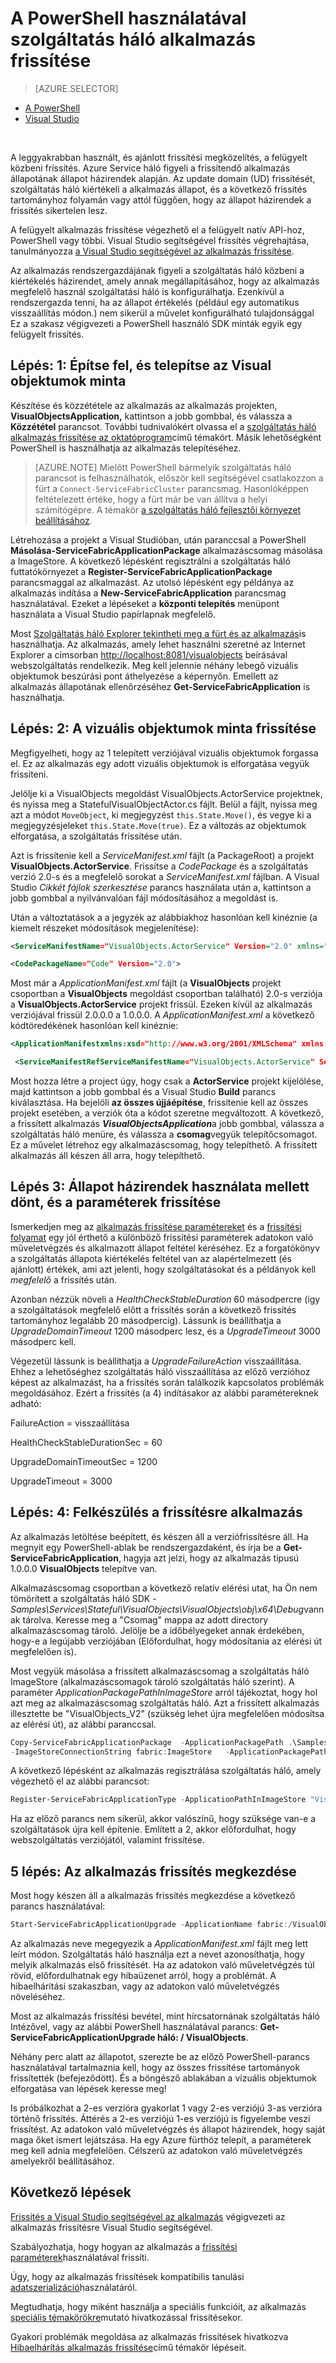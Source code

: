 <properties
   pageTitle="A PowerShell használatával szolgáltatás háló alkalmazás frissítése |} Microsoft Azure"
   description="A szolgáltatás háló-alkalmazások telepítése, a kód megváltoztatása és a PowerShell használatá frissítésének helyezése a felület az alábbiakban ismertetjük."
   services="service-fabric"
   documentationCenter=".net"
   authors="mani-ramaswamy"
   manager="timlt"
   editor=""/>

<tags
   ms.service="service-fabric"
   ms.devlang="dotnet"
   ms.topic="article"
   ms.tgt_pltfrm="NA"
   ms.workload="NA"
   ms.date="09/14/2016"
   ms.author="subramar"/>


# <a name="service-fabric-application-upgrade-using-powershell"></a>A PowerShell használatával szolgáltatás háló alkalmazás frissítése

> [AZURE.SELECTOR]
- [A PowerShell](service-fabric-application-upgrade-tutorial-powershell.md)
- [Visual Studio](service-fabric-application-upgrade-tutorial.md)

<br/>

A leggyakrabban használt, és ajánlott frissítési megközelítés, a felügyelt közbeni frissítés.  Azure Service háló figyeli a frissítendő alkalmazás állapotának állapot házirendek alapján. Az update domain (UD) frissítését, szolgáltatás háló kiértékeli a alkalmazás állapot, és a következő frissítés tartományhoz folyamán vagy attól függően, hogy az állapot házirendek a frissítés sikertelen lesz.

A felügyelt alkalmazás frissítése végezhető el a felügyelt natív API-hoz, PowerShell vagy többi. Visual Studio segítségével frissítés végrehajtása, tanulmányozza [a Visual Studio segítségével az alkalmazás frissítése](service-fabric-application-upgrade-tutorial.md).

Az alkalmazás rendszergazdájának figyeli a szolgáltatás háló közbeni a kiértékelés házirendet, amely annak megállapításához, hogy az alkalmazás megfelelő használ szolgáltatási háló is konfigurálhatja. Ezenkívül a rendszergazda tenni, ha az állapot értékelés (például egy automatikus visszaállítás módon.) nem sikerül a művelet konfigurálható tulajdonsággal Ez a szakasz végigvezeti a PowerShell használó SDK minták egyik egy felügyelt frissítés.

## <a name="step-1-build-and-deploy-the-visual-objects-sample"></a>Lépés: 1: Építse fel, és telepítse az Visual objektumok minta


Készítése és közzététele az alkalmazás az alkalmazás projekten, **VisualObjectsApplication,** kattintson a jobb gombbal, és válassza a **Közzététel** parancsot.  További tudnivalókért olvassa el a [szolgáltatás háló alkalmazás frissítése az oktatóprogram](service-fabric-application-upgrade-tutorial.md)című témakört.  Másik lehetőségként PowerShell is használhatja az alkalmazás telepítéséhez.

> [AZURE.NOTE] Mielőtt PowerShell bármelyik szolgáltatás háló parancsot is felhasználhatók, először kell segítségével csatlakozzon a fürt a `Connect-ServiceFabricCluster` parancsmag. Hasonlóképpen feltételezett értéke, hogy a fürt már be van állítva a helyi számítógépre. A témakör [a szolgáltatás háló fejlesztői környezet beállításához](service-fabric-get-started.md).

Létrehozása a projekt a Visual Studióban, után paranccsal a PowerShell **Másolása-ServiceFabricApplicationPackage** alkalmazáscsomag másolása a ImageStore. A következő lépésként regisztrálni a szolgáltatás háló futtatókörnyezet a **Register-ServiceFabricApplicationPackage** parancsmaggal az alkalmazást. Az utolsó lépésként egy példánya az alkalmazás indítása a **New-ServiceFabricApplication** parancsmag használatával.  Ezeket a lépéseket a **központi telepítés** menüpont használata a Visual Studio papírlapnak megfelelő.

Most [Szolgáltatás háló Explorer tekintheti meg a fürt és az alkalmazás](service-fabric-visualizing-your-cluster.md)is használhatja. Az alkalmazás, amely lehet használni szeretné az Internet Explorer a címsorban [http://localhost:8081/visualobjects](http://localhost:8081/visualobjects) beírásával webszolgáltatás rendelkezik.  Meg kell jelennie néhány lebegő vizuális objektumok beszúrási pont áthelyezése a képernyőn.  Emellett az alkalmazás állapotának ellenőrzéséhez **Get-ServiceFabricApplication** is használhatja.

## <a name="step-2-update-the-visual-objects-sample"></a>Lépés: 2: A vizuális objektumok minta frissítése

Megfigyelheti, hogy az 1 telepített verziójával vizuális objektumok forgassa el. Ez az alkalmazás egy adott vizuális objektumok is elforgatása vegyük frissíteni.

Jelölje ki a VisualObjects megoldást VisualObjects.ActorService projektnek, és nyissa meg a StatefulVisualObjectActor.cs fájlt. Belül a fájlt, nyissa meg azt a módot `MoveObject`, ki megjegyzést `this.State.Move()`, és vegye ki a megjegyzésjeleket `this.State.Move(true)`. Ez a változás az objektumok elforgatása, a szolgáltatás frissítése után.

Azt is frissítenie kell a *ServiceManifest.xml* fájlt (a PackageRoot) a projekt **VisualObjects.ActorService**. Frissítse a *CodePackage* és a szolgáltatás verzió 2.0-s és a megfelelő sorokat a *ServiceManifest.xml* fájlban.
A Visual Studio *Cikkét fájlok szerkesztése* parancs használata után a, kattintson a jobb gombbal a nyilvánvalóan fájl módosításához a megoldást is.


Után a változtatások a a jegyzék az alábbiakhoz hasonlóan kell kinéznie (a kiemelt részeket módosítások megjelenítése):

```xml
<ServiceManifestName="VisualObjects.ActorService" Version="2.0" xmlns="http://schemas.microsoft.com/2011/01/fabric" xmlns:xsi="http://www.w3.org/2001/XMLSchema-instance">

<CodePackageName="Code" Version="2.0">
```

Most már a *ApplicationManifest.xml* fájlt (a **VisualObjects** projekt csoportban a **VisualObjects** megoldást csoportban található) 2.0-s verziója a **VisualObjects.ActorService** projekt frissül. Ezeken kívül az alkalmazás verziójával frissül 2.0.0.0 a 1.0.0.0. A *ApplicationManifest.xml* a következő kódtöredékének hasonlóan kell kinéznie:

```xml
<ApplicationManifestxmlns:xsd="http://www.w3.org/2001/XMLSchema" xmlns:xsi="http://www.w3.org/2001/XMLSchema-instance" ApplicationTypeName="VisualObjects" ApplicationTypeVersion="2.0.0.0" xmlns="http://schemas.microsoft.com/2011/01/fabric">

 <ServiceManifestRefServiceManifestName="VisualObjects.ActorService" ServiceManifestVersion="2.0" />
```


Most hozza létre a project úgy, hogy csak a **ActorService** projekt kijelölése, majd kattintson a jobb gombbal és a Visual Studio **Build** parancs kiválasztása. Ha bejelöli **az összes újjáépítése**, frissítenie kell az összes projekt esetében, a verziók óta a kódot szeretne megváltozott. A következő, a frissített alkalmazás ***VisualObjectsApplication***a jobb gombbal, válassza a szolgáltatás háló menüre, és válassza a **csomag**vegyük telepítőcsomagot. Ez a művelet létrehoz egy alkalmazáscsomag, hogy telepíthető.  A frissített alkalmazás áll készen áll arra, hogy telepíthető.


## <a name="step-3--decide-on-health-policies-and-upgrade-parameters"></a>Lépés 3: Állapot házirendek használata mellett dönt, és a paraméterek frissítése

Ismerkedjen meg az [alkalmazás frissítése paramétereket](service-fabric-application-upgrade-parameters.md) és a [frissítési folyamat](service-fabric-application-upgrade.md) egy jól érthető a különböző frissítési paraméterek adatokon való műveletvégzés és alkalmazott állapot feltétel kéréséhez. Ez a forgatókönyv a szolgáltatás állapota kiértékelés feltétel van az alapértelmezett (és ajánlott) értékek, ami azt jelenti, hogy szolgáltatásokat és a példányok kell _megfelelő_ a frissítés után.  

Azonban nézzük növeli a *HealthCheckStableDuration* 60 másodpercre (így a szolgáltatások megfelelő előtt a frissítés során a következő frissítés tartományhoz legalább 20 másodpercig).  Lássunk is beállíthatja a *UpgradeDomainTimeout* 1200 másodperc lesz, és a *UpgradeTimeout* 3000 másodperc kell.

Végezetül lássunk is beállíthatja a *UpgradeFailureAction* visszaállítása. Ehhez a lehetőséghez szolgáltatás háló visszaállítása az előző verzióhoz képest az alkalmazást, ha a frissítés során találkozik kapcsolatos problémák megoldásához. Ezért a frissítés (a 4) indításakor az alábbi paramétereknek adható:

FailureAction = visszaállítása

HealthCheckStableDurationSec = 60

UpgradeDomainTimeoutSec = 1200

UpgradeTimeout = 3000


## <a name="step-4-prepare-application-for-upgrade"></a>Lépés: 4: Felkészülés a frissítésre alkalmazás

Az alkalmazás letöltése beépített, és készen áll a verziófrissítésre áll. Ha megnyit egy PowerShell-ablak be rendszergazdaként, és írja be a **Get-ServiceFabricApplication**, hagyja azt jelzi, hogy az alkalmazás típusú 1.0.0.0 **VisualObjects** telepítve van.  

Alkalmazáscsomag csoportban a következő relatív elérési utat, ha Ön nem tömörített a szolgáltatás háló SDK - *Samples\Services\Stateful\VisualObjects\VisualObjects\obj\x64\Debug*vannak tárolva. Keresse meg a "Csomag" mappa az adott directory alkalmazáscsomag tároló. Jelölje be a időbélyegeket annak érdekében, hogy-e a legújabb verziójában (Előfordulhat, hogy módosítania az elérési út megfelelően is).

Most vegyük másolása a frissített alkalmazáscsomag a szolgáltatás háló ImageStore (alkalmazáscsomagok tároló szolgáltatás háló szerint). A paraméter *ApplicationPackagePathInImageStore* arról tájékoztat, hogy hol azt meg az alkalmazáscsomag szolgáltatás háló. Azt a frissített alkalmazás illesztette be "VisualObjects\_V2" (szükség lehet újra megfelelően módosítsa az elérési út), az alábbi paranccsal.

```powershell
Copy-ServiceFabricApplicationPackage  -ApplicationPackagePath .\Samples\Services\Stateful\VisualObjects\VisualObjects\obj\x64\Debug\Package
-ImageStoreConnectionString fabric:ImageStore   -ApplicationPackagePathInImageStore "VisualObjects\_V2"
```

A következő lépésként az alkalmazás regisztrálása szolgáltatás háló, amely végezhető el az alábbi parancsot:

```powershell
Register-ServiceFabricApplicationType -ApplicationPathInImageStore "VisualObjects\_V2"
```

Ha az előző parancs nem sikerül, akkor valószínű, hogy szüksége van-e a szolgáltatások újra kell építenie. Említett a 2, akkor előfordulhat, hogy webszolgáltatás verziójától, valamint frissítése.

## <a name="step-5-start-the-application-upgrade"></a>5 lépés: Az alkalmazás frissítés megkezdése

Most hogy készen áll a alkalmazás frissítés megkezdése a következő parancs használatával:

```powershell
Start-ServiceFabricApplicationUpgrade -ApplicationName fabric:/VisualObjects -ApplicationTypeVersion 2.0.0.0 -HealthCheckStableDurationSec 60 -UpgradeDomainTimeoutSec 1200 -UpgradeTimeout 3000   -FailureAction Rollback -Monitored
```


Az alkalmazás neve megegyezik a *ApplicationManifest.xml* fájlt meg lett leírt módon. Szolgáltatás háló használja ezt a nevet azonosíthatja, hogy melyik alkalmazás első frissítését. Ha az adatokon való műveletvégzés túl rövid, előfordulhatnak egy hibaüzenet arról, hogy a problémát. A hibaelhárítási szakaszban, vagy az adatokon való műveletvégzés növeléséhez.

Most az alkalmazás frissítési bevétel, mint hírcsatornának szolgáltatás háló Intézővel, vagy az alábbi PowerShell használatával parancs: **Get-ServiceFabricApplicationUpgrade háló: / VisualObjects**.

Néhány perc alatt az állapotot, szerezte be az előző PowerShell-parancs használatával tartalmaznia kell, hogy az összes frissítése tartományok frissítették (befejeződött). És a böngésző ablakában a vizuális objektumok elforgatása van lépések keresse meg!

Is próbálkozhat a 2-es verzióra gyakorlat 1 vagy 2-es verziójú 3-as verzióra történő frissítés. Áttérés a 2-es verziójú 1-es verziójú is figyelembe veszi frissítést. Az adatokon való műveletvégzés és állapot házirendek, hogy saját maga őket ismert lejátszása. Ha egy Azure fürthöz telepít, a paraméterek meg kell adnia megfelelően. Célszerű az adatokon való műveletvégzés amelyekről beállításához.


## <a name="next-steps"></a>Következő lépések

[Frissítés a Visual Studio segítségével az alkalmazás](service-fabric-application-upgrade-tutorial.md) végigvezeti az alkalmazás frissítésre Visual Studio segítségével.

Szabályozhatja, hogy hogyan az alkalmazás a [frissítési paraméterek](service-fabric-application-upgrade-parameters.md)használatával frissíti.

Úgy, hogy az alkalmazás frissítések kompatibilis tanulási [adatszerializáció](service-fabric-application-upgrade-data-serialization.md)használatáról.

Megtudhatja, hogy miként használja a speciális funkcióit, az alkalmazás [speciális témakörökre](service-fabric-application-upgrade-advanced.md)mutató hivatkozással frissítésekor.

Gyakori problémák megoldása az alkalmazás frissítések hivatkozva [Hibaelhárítás alkalmazás frissítése](service-fabric-application-upgrade-troubleshooting.md)című témakör lépéseit.
